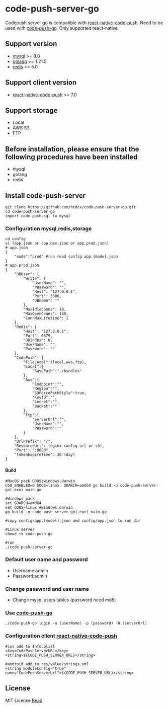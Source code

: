 # code-push-server-go
Codepush server go is compatible with [react-native-code-push](https://github.com/microsoft/react-native-code-push). Need to be used with [code-push-go](https://github.com/htdcx/code-push-go). Only supported react-native

## Support version
- [mysql](https://dev.mysql.com/downloads/mysql/)  >= 8.0
- [golang](https://go.dev/dl/) >= 1.21.5
- [redis](https://redis.io/downloads/)  >= 5.0

## Support client version
- [react-native-code-push](https://github.com/microsoft/react-native-code-push) >= 7.0

## Support storage
- Local
- AWS S3 
- FTP

## Before installation, please ensure that the following procedures have been installed
- mysql
- golang
- redis

## Install code-push-server
```shell
git clone https://github.com/htdcx/code-push-server-go.git
cd code-push-server-go
import code-push.sql to mysql
```
### Configuration mysql,redis,storage
``` shell
cd config
vi (app.json or app.dev.json or app.prod.json) 
# app.json
{
    "mode":"prod" #run read config app.{mode}.json
}
# app.prod.json
{
    "DBUser": {
        "Write": {
            "UserName": "",
            "Password": "",
            "Host": "127.0.0.1",
            "Port": 3306,
            "DBname": ""
        },
        "MaxIdleConns": 10,
        "MaxOpenConns": 100,
        "ConnMaxLifetime": 1
    },
    "Redis": {
        "Host": "127.0.0.1",
        "Port": 6379,
        "DBIndex": 0,
        "UserName": "",
        "Password": ""
    },
    "CodePush": {
        "FileLocal":(local,aws,ftp),
        "Local":{
            "SavePath":"./bundles"
        },
        "Aws":{
            "Endpoint":"",
            "Region":"",
            "S3ForcePathStyle":true,
            "KeyId":"",
            "Secret":"",
            "Bucket":""
        },
        "Ftp":{
            "ServerUrl":"",
            "UserName":"",
            "Password":""
        }
    },
    "UrlPrefix": "/",
    "ResourceUrl": (nginx config url or s3),
    "Port": ":8080",
    "TokenExpireTime": 30 (day)
}

```
#### Build
``` shell
#MacOS pack GOOS:windows,darwin
CGO_ENABLED=0 GOOS=linux  GOARCH=amd64 go build -o code-push-server-go(.exe) main.go

#Windows pack
set GOARCH=amd64
set GOOS=linux #windows,darwin
go build -o code-push-server-go(.exe) main.go

#copy config/app.(model).json and config/app.json to run dir 

#Linux server
chmod +x code-push-go

#run
./code-push-server-go
```
### Default user name and password
- Username:admin
- Password:admin

### Change password and user name
- Change mysql users tables (password need md5)

### Use [code-push-go](https://github.com/htdcx/code-push-go)
``` shell
./code-push-go login -u (userName) -p (password) -h (serverUrl)
```
### Configuration client [react-native-code-push](https://github.com/microsoft/react-native-code-push)

``` shell
#ios add to Info.plist
<key>CodePushServerURL</key>
<string>${CODE_PUSH_SERVER_URL}</string>

#android add to res/value/strings.xml
<string moduleConfig="true" name="CodePushServerUrl">${CODE_PUSH_SERVER_URL}</string>
```

## License
MIT License [Read](https://github.com/htdcx/code-push-server-go/blob/main/LICENSE)
